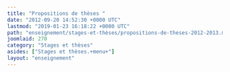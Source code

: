 ```yaml
---
title: "Propositions de thèses "
date: "2012-09-20 14:52:30 +0000 UTC"
lastmod: "2019-01-23 16:18:22 +0000 UTC"
path: "enseignement/stages-et-thèses/propositions-de-theses-2012-2013.md"
joomlaid: 270
category: "Stages et thèses"
asides: ["Stages et thèses.+menu+"]
layout: "enseignement"
---
```


